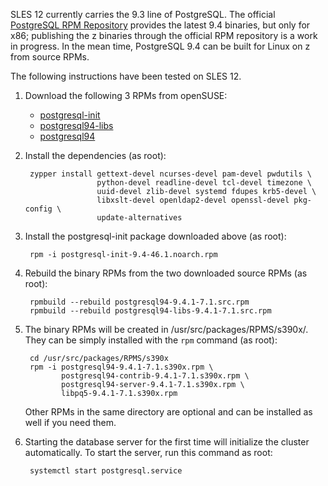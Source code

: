 SLES 12 currently carries the 9.3 line of PostgreSQL. The official [PostgreSQL RPM Repository](http://yum.postgresql.org/) provides the latest 9.4 binaries, but only for x86; publishing the z binaries through the official RPM repository is a work in progress. In the mean time, PostgreSQL 9.4 can be built for Linux on z from source RPMs.

The following instructions have been tested on SLES 12.

1. Download the following 3 RPMs from openSUSE:

    - [postgresql-init](http://download.opensuse.org/repositories/server:/database:/postgresql/SLE_12/noarch/postgresql-init-9.4-46.1.noarch.rpm)
    - [postgresql94-libs](http://download.opensuse.org/repositories/server:/database:/postgresql/SLE_12/src/postgresql94-libs-9.4.1-7.1.src.rpm)
    - [postgresql94](http://download.opensuse.org/repositories/server:/database:/postgresql/SLE_12/src/postgresql94-9.4.1-7.1.src.rpm)

2. Install the dependencies (as root):

        zypper install gettext-devel ncurses-devel pam-devel pwdutils \
                       python-devel readline-devel tcl-devel timezone \
                       uuid-devel zlib-devel systemd fdupes krb5-devel \
                       libxslt-devel openldap2-devel openssl-devel pkg-config \
                       update-alternatives

3. Install the postgresql-init package downloaded above (as root):

        rpm -i postgresql-init-9.4-46.1.noarch.rpm

4. Rebuild the binary RPMs from the two downloaded source RPMs (as root):

        rpmbuild --rebuild postgresql94-9.4.1-7.1.src.rpm
        rpmbuild --rebuild postgresql94-libs-9.4.1-7.1.src.rpm

5. The binary RPMs will be created in /usr/src/packages/RPMS/s390x/. They can be simply installed with the `rpm` command (as root):

        cd /usr/src/packages/RPMS/s390x
        rpm -i postgresql94-9.4.1-7.1.s390x.rpm \
               postgresql94-contrib-9.4.1-7.1.s390x.rpm \
               postgresql94-server-9.4.1-7.1.s390x.rpm \
               libpq5-9.4.1-7.1.s390x.rpm

   Other RPMs in the same directory are optional and can be installed as well if you need them.

6. Starting the database server for the first time will initialize the cluster automatically. To start the server, run this command as root:

        systemctl start postgresql.service